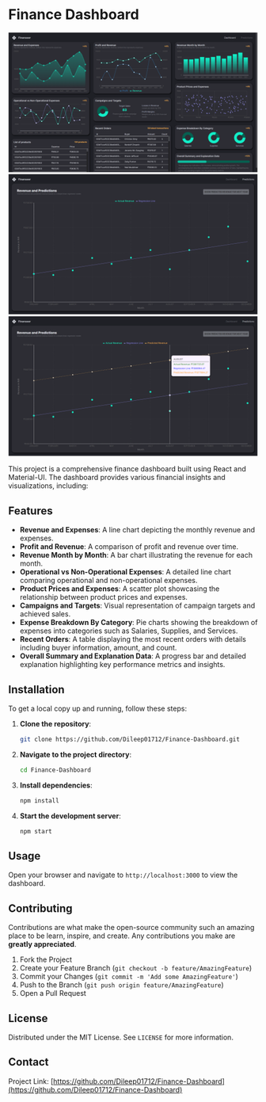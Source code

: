 # Finance Dashboard

![Dashboard Screenshot](assets/images/image1.png)
![Dashboard Screenshot](assets/images/image2.png)
![Dashboard Screenshot](assets/images/image3.png)

This project is a comprehensive finance dashboard built using React and Material-UI. The dashboard provides various financial insights and visualizations, including:

## Features

- **Revenue and Expenses**: A line chart depicting the monthly revenue and expenses.
- **Profit and Revenue**: A comparison of profit and revenue over time.
- **Revenue Month by Month**: A bar chart illustrating the revenue for each month.
- **Operational vs Non-Operational Expenses**: A detailed line chart comparing operational and non-operational expenses.
- **Product Prices and Expenses**: A scatter plot showcasing the relationship between product prices and expenses.
- **Campaigns and Targets**: Visual representation of campaign targets and achieved sales.
- **Expense Breakdown By Category**: Pie charts showing the breakdown of expenses into categories such as Salaries, Supplies, and Services.
- **Recent Orders**: A table displaying the most recent orders with details including buyer information, amount, and count.
- **Overall Summary and Explanation Data**: A progress bar and detailed explanation highlighting key performance metrics and insights.

## Installation

To get a local copy up and running, follow these steps:

1. **Clone the repository**:
    ```sh
    git clone https://github.com/Dileep01712/Finance-Dashboard.git
    ```

2. **Navigate to the project directory**:
    ```sh
    cd Finance-Dashboard
    ```

3. **Install dependencies**:
    ```sh
    npm install
    ```

4. **Start the development server**:
    ```sh
    npm start
    ```

## Usage

Open your browser and navigate to `http://localhost:3000` to view the dashboard.

## Contributing

Contributions are what make the open-source community such an amazing place to be learn, inspire, and create. Any contributions you make are **greatly appreciated**.

1. Fork the Project
2. Create your Feature Branch (`git checkout -b feature/AmazingFeature`)
3. Commit your Changes (`git commit -m 'Add some AmazingFeature'`)
4. Push to the Branch (`git push origin feature/AmazingFeature`)
5. Open a Pull Request

## License

Distributed under the MIT License. See `LICENSE` for more information.

## Contact

Project Link: [https://github.com/Dileep01712/Finance-Dashboard](https://github.com/Dileep01712/Finance-Dashboard)